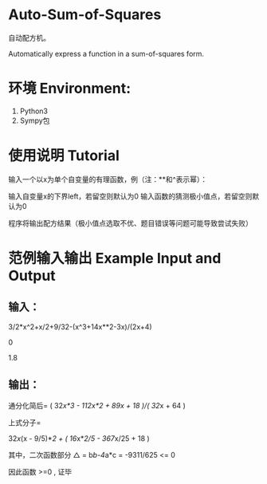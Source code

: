 # Auto-Sum-of-Squares
自动配方机。

Automatically express a function in a sum-of-squares form.

# 环境 Environment:
1. Python3
2. Sympy包

# 使用说明 Tutorial
输入一个以x为单个自变量的有理函数，例（注：\**和^表示幂）：

输入自变量x的下界left，若留空则默认为0
输入函数的猜测极小值点，若留空则默认为0

程序将输出配方结果（极小值点选取不优、题目错误等问题可能导致尝试失败）

# 范例输入输出 Example Input and Output
  ## 输入：
  
  3/2*x^2+x/2+9/32-(x^3+14x\**2-3x)/(2x+4)
  
  0
  
  1.8
  
  ## 输出：
  通分化简后= ( 32*x\**3 - 112*x\**2 + 89*x + 18 )/(  32*x + 64 )
  
  上式分子= 
  
  32*x*(x - 9/5)\**2 +  ( 16*x\**2/5 - 367*x/25 + 18 )
  
  其中，二次函数部分 △ = b*b-4*a*c =  -9311/625 <= 0
  
  因此函数 >=0 , 证毕

